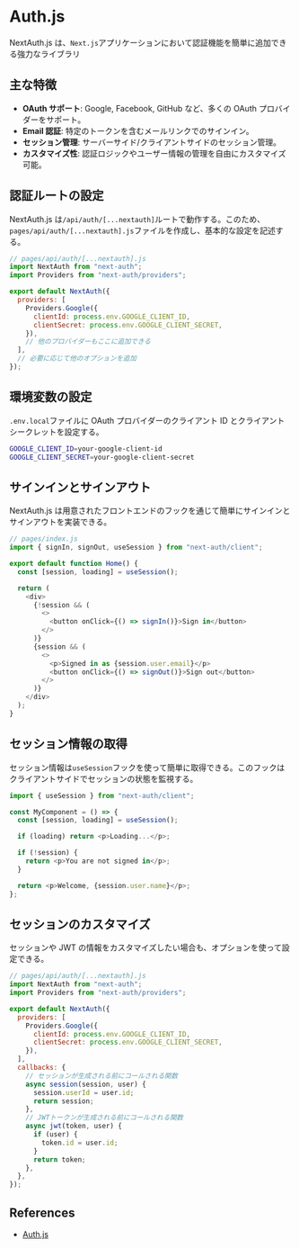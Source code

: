 # Auth.js

NextAuth.js は、`Next.js`アプリケーションにおいて認証機能を簡単に追加できる強力なライブラリ

## 主な特徴

- **OAuth サポート**: Google, Facebook, GitHub など、多くの OAuth プロバイダーをサポート。
- **Email 認証**: 特定のトークンを含むメールリンクでのサインイン。
- **セッション管理**: サーバーサイド/クライアントサイドのセッション管理。
- **カスタマイズ性**: 認証ロジックやユーザー情報の管理を自由にカスタマイズ可能。

## 認証ルートの設定

NextAuth.js は`/api/auth/[...nextauth]`ルートで動作する。このため、`pages/api/auth/[...nextauth].js`ファイルを作成し、基本的な設定を記述する。

```javascript
// pages/api/auth/[...nextauth].js
import NextAuth from "next-auth";
import Providers from "next-auth/providers";

export default NextAuth({
  providers: [
    Providers.Google({
      clientId: process.env.GOOGLE_CLIENT_ID,
      clientSecret: process.env.GOOGLE_CLIENT_SECRET,
    }),
    // 他のプロバイダーもここに追加できる
  ],
  // 必要に応じて他のオプションを追加
});
```

## 環境変数の設定

`.env.local`ファイルに OAuth プロバイダーのクライアント ID とクライアントシークレットを設定する。

```sh
GOOGLE_CLIENT_ID=your-google-client-id
GOOGLE_CLIENT_SECRET=your-google-client-secret
```

## サインインとサインアウト

NextAuth.js は用意されたフロントエンドのフックを通じて簡単にサインインとサインアウトを実装できる。

```js
// pages/index.js
import { signIn, signOut, useSession } from "next-auth/client";

export default function Home() {
  const [session, loading] = useSession();

  return (
    <div>
      {!session && (
        <>
          <button onClick={() => signIn()}>Sign in</button>
        </>
      )}
      {session && (
        <>
          <p>Signed in as {session.user.email}</p>
          <button onClick={() => signOut()}>Sign out</button>
        </>
      )}
    </div>
  );
}
```

## セッション情報の取得

セッション情報は`useSession`フックを使って簡単に取得できる。このフックはクライアントサイドでセッションの状態を監視する。

```js
import { useSession } from "next-auth/client";

const MyComponent = () => {
  const [session, loading] = useSession();

  if (loading) return <p>Loading...</p>;

  if (!session) {
    return <p>You are not signed in</p>;
  }

  return <p>Welcome, {session.user.name}</p>;
};
```

## セッションのカスタマイズ

セッションや JWT の情報をカスタマイズしたい場合も、オプションを使って設定できる。

```js
// pages/api/auth/[...nextauth].js
import NextAuth from "next-auth";
import Providers from "next-auth/providers";

export default NextAuth({
  providers: [
    Providers.Google({
      clientId: process.env.GOOGLE_CLIENT_ID,
      clientSecret: process.env.GOOGLE_CLIENT_SECRET,
    }),
  ],
  callbacks: {
    // セッションが生成される前にコールされる関数
    async session(session, user) {
      session.userId = user.id;
      return session;
    },
    // JWTトークンが生成される前にコールされる関数
    async jwt(token, user) {
      if (user) {
        token.id = user.id;
      }
      return token;
    },
  },
});
```

## References

- [Auth.js](https://authjs.dev/)
